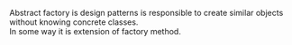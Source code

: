 Abstract factory is design patterns is responsible to create similar objects without knowing concrete classes. <br>
In some way it is extension of factory method.

